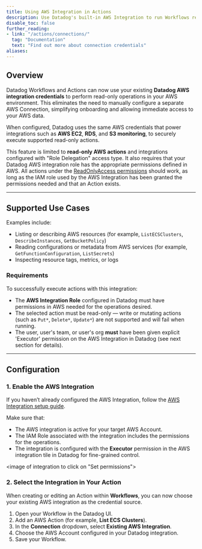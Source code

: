 ```yaml
---
title: Using AWS Integration in Actions
description: Use Datadog's built-in AWS Integration to run Workflows read Actions without additional configuration in AWS.
disable_toc: false
further_reading:
- link: "/actions/connections/"
  tag: "Documentation"
  text: "Find out more about connection credentials"
aliases:
---
```


## Overview

Datadog Workflows and Actions can now use your existing **Datadog AWS integration credentials** to perform read-only operations in your AWS environment.
This eliminates the need to manually configure a separate AWS Connection, simplifying onboarding and allowing immediate access to your AWS data.

When configured, Datadog uses the same AWS credentials that power integrations such as **AWS EC2**, **RDS**, and **S3 monitoring**, to securely execute supported read-only actions.

<div class="alert alert-info">
This feature is limited to <strong>read-only AWS actions</strong> and integrations configured with "Role Delegation" access type. It also requires that your Datadog AWS integration role has the appropriate permissions defined in AWS. All actions under the <a href="https://docs.aws.amazon.com/aws-managed-policy/latest/reference/ReadOnlyAccess.html" target="_blank">ReadOnlyAccess permissions</a> should work, as long as the IAM role used by the AWS Integration has been granted the permissions needed and that an Action exists.
</div>

---

## Supported Use Cases

Examples include:

- Listing or describing AWS resources (for example, `ListECSClusters`, `DescribeInstances`, `GetBucketPolicy`)
- Reading configurations or metadata from AWS services (for example, `GetFunctionConfiguration`, `ListSecrets`)
- Inspecting resource tags, metrics, or logs

### Requirements

To successfully execute actions with this integration:

- The **AWS Integration Role** configured in Datadog must have permissions in AWS needed for the operations desired.
- The selected action must be read-only — write or mutating actions (such as `Put*`, `Delete*`, `Update*`) are not supported and will fail when running.
- The user, user's team, or user's org **must** have been given explicit 'Executor' permission on the AWS Integration in Datadog (see next section for details).

---

## Configuration

### 1. Enable the AWS Integration

If you haven’t already configured the AWS Integration, follow the [AWS Integration setup guide](https://docs.datadoghq.com/integrations/amazon_web_services/#setup).

Make sure that:
- The AWS integration is active for your target AWS Account.
- The IAM Role associated with the integration includes the permissions for the operations.
- The integration is configured with the **Executor** permission in the AWS integration tile in Datadog for fine-grained control.

<image of integration to click on "Set permissions">
<image of Grace modal with configured user acces>

### 2. Select the Integration in Your Action

When creating or editing an Action within **Workflows**, you can now choose your existing AWS integration as the credential source.

1. Open your Workflow in the Datadog UI.
2. Add an AWS Action (for example, **List ECS Clusters**).
3. In the **Connection** dropdown, select **Existing AWS Integration**.
4. Choose the AWS Account configured in your Datadog integration.
5. Save your Workflow.
